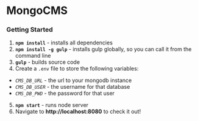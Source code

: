 # MongoCMS

### Getting Started
1. __`npm install`__ - installs all dependencies
2. __`npm install -g gulp`__ - installs gulp globally, so you can call it from the command line
3. __`gulp`__ - builds source code
4. Create a `.env` file to store the following variables:
* _`CMS_DB_URL`_ - the url to your mongodb instance
* _`CMS_DB_USER`_ - the username for that database
* _`CMS_DB_PWD`_ - the password for that user
5. __`npm start`__ - runs node server
6. Navigate to __http://localhost:8080__ to check it out!
